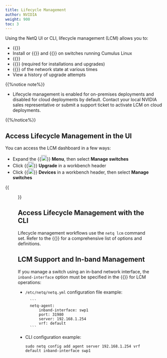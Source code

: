```yaml
---
title: Lifecycle Management
author: NVIDIA
weight: 900
toc: 3
---
```


Using the NetQ UI or CLI, lifecycle management (LCM) allows you to:

- {{<link title="Switch Management" text="Manage switch inventory">}}
- Install or {{<link title="Upgrade NetQ Agent" text="upgrade NetQ (Agents and CLI)">}} and {{<link title="Upgrade Cumulus Linux" text="Cumulus Linux">}} on switches running Cumulus Linux
- {{<link title="NetQ and Network OS Images" text="Manage Cumulus Linux and NetQ images">}}
- {{<link title="Credentials and Profiles" text="Configure switch access credentials and profiles">}} (required for installations and upgrades)
- {{<link title="Network Snapshots" text="Create snapshots">}} of the network state at various times
- View a history of upgrade attempts

{{%notice note%}}

- Lifecycle management is enabled for on-premises deployments and disabled for cloud deployments by default. Contact your local NVIDIA sales representative or submit a support ticket to activate LCM on cloud deployments.

{{%/notice%}}

## Access Lifecycle Management in the UI

You can access the LCM dashboard in a few ways:

- Expand the {{<img src="https://icons.cumulusnetworks.com/01-Interface-Essential/03-Menu/navigation-menu.svg" width="18" height="18">}} **Menu**, then select **Manage switches**
- Click {{<img src="https://icons.cumulusnetworks.com/05-Internet-Networks-Servers/06-Servers/server-upload.svg" width="18" height="18">}} **Upgrade** in a workbench header
- Click {{<img src="/images/netq/devices.svg" height="18" width="18">}} **Devices** in a workbench header, then select **Manage switches**

{{<figure src="/images/netq/manage-switch-assets-450.png" alt="dashboard displaying switch management tab" width="700">}}

## Access Lifecycle Management with the CLI

Lifecycle management workflows use the `netq lcm` command set. Refer to the {{<link title="lcm" text="command line reference">}} for a comprehensive list of options and definitions.

## LCM Support and In-band Management

If you manage a switch using an in-band network interface, the `inband-interface` option must be specified in the {{<link url="Install-NetQ-Agents/#configure-netq-agents-using-the-netq-cli" text="agent configuration">}} for LCM operations:

- `/etc/netq/netq.yml` configuration file example:

        ```
        netq-agent:
            inband-interface: swp1
            port: 31980
            server: 192.168.1.254
            vrf: default
        ```

- CLI configuration example:

    ```
    sudo netq config add agent server 192.168.1.254 vrf default inband-interface swp1
    ```